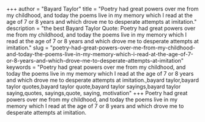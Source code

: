 +++
author = "Bayard Taylor"
title = "Poetry had great powers over me from my childhood, and today the poems live in my memory which I read at the age of 7 or 8 years and which drove me to desperate attempts at imitation."
description = "the best Bayard Taylor Quote: Poetry had great powers over me from my childhood, and today the poems live in my memory which I read at the age of 7 or 8 years and which drove me to desperate attempts at imitation."
slug = "poetry-had-great-powers-over-me-from-my-childhood-and-today-the-poems-live-in-my-memory-which-i-read-at-the-age-of-7-or-8-years-and-which-drove-me-to-desperate-attempts-at-imitation"
keywords = "Poetry had great powers over me from my childhood, and today the poems live in my memory which I read at the age of 7 or 8 years and which drove me to desperate attempts at imitation.,bayard taylor,bayard taylor quotes,bayard taylor quote,bayard taylor sayings,bayard taylor saying,quotes, sayings,quote, saying, motivation"
+++
Poetry had great powers over me from my childhood, and today the poems live in my memory which I read at the age of 7 or 8 years and which drove me to desperate attempts at imitation.

